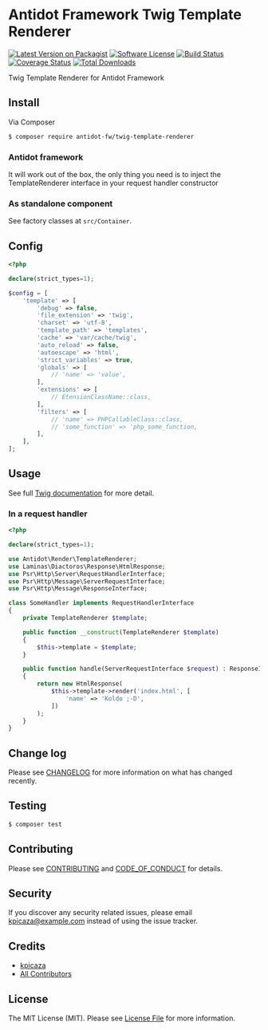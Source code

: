 # Antidot Framework Twig Template Renderer

[![Latest Version on Packagist][ico-version]][link-packagist]
[![Software License][ico-license]](LICENSE.md)
[![Build Status][ico-travis]][link-travis]
[![Coverage Status][ico-scrutinizer]][link-scrutinizer]
[![Total Downloads][ico-downloads]][link-downloads]

Twig Template Renderer for Antidot Framework

## Install

Via Composer

``` bash
$ composer require antidot-fw/twig-template-renderer
```

### Antidot framework

It will work out of the box, the only thing you need is to inject the TemplateRenderer interface in your request handler constructor

### As standalone component

See factory classes at `src/Container`.

## Config

```php
<?php

declare(strict_types=1);

$config = [
    'template' => [
        'debug' => false,
        'file_extension' => 'twig',
        'charset' => 'utf-8',
        'template_path' => 'templates',
        'cache' => 'var/cache/twig',
        'auto_reload' => false,
        'autoescape' => 'html',
        'strict_variables' => true,
        'globals' => [
            // 'name' => 'value',
        ],
        'extensions' => [
            // EtensionClassName::class,
        ],
        'filters' => [
            // 'name' => PHPCallableClass::class,
            // 'some_function' => 'php_some_function,
        ],
    ],
];
```

## Usage

See full [Twig documentation](https://twig.symfony.com/doc/3.x/) for more detail.

### In a request handler

```php
<?php

declare(strict_types=1);

use Antidot\Render\TemplateRenderer;
use Laminas\Diactoros\Response\HtmlResponse;
use Psr\Http\Server\RequestHandlerInterface;
use Psr\Http\Message\ServerRequestInterface;
use Psr\Http\Message\ResponseInterface;

class SomeHandler implements RequestHandlerInterface
{
    private TemplateRenderer $template;

    public function __construct(TemplateRenderer $template) 
    {
        $this->template = $template;
    }

    public function handle(ServerRequestInterface $request) : ResponseInterface
    {
        return new HtmlResponse(
            $this->template->render('index.html', [
                'name' => 'Koldo ;-D',
            ])
        );
    }
}
```

## Change log

Please see [CHANGELOG](CHANGELOG.md) for more information on what has changed recently.

## Testing

``` bash
$ composer test
```

## Contributing

Please see [CONTRIBUTING](CONTRIBUTING.md) and [CODE_OF_CONDUCT](CODE_OF_CONDUCT.md) for details.

## Security

If you discover any security related issues, please email kpicaza@example.com instead of using the issue tracker.

## Credits

- [kpicaza][link-author]
- [All Contributors][link-contributors]

## License

The MIT License (MIT). Please see [License File](LICENSE.md) for more information.

[ico-version]: https://img.shields.io/packagist/v/antidot-fw/twig-template-renderer.svg?style=flat-square
[ico-license]: https://img.shields.io/badge/license-MIT-brightgreen.svg?style=flat-square
[ico-travis]: https://scrutinizer-ci.com/g/antidot-framework/twig-template-renderer/badges/coverage.png?b=master
[ico-scrutinizer]: https://scrutinizer-ci.com/g/antidot-framework/twig-template-renderer/badges/quality-score.png?b=master
[ico-code-quality]: https://img.shields.io/scrutinizer/g/antidot-fw/twig-template-renderer.svg?style=flat-square
[ico-downloads]: https://img.shields.io/packagist/dt/antidot-fw/twig-template-renderer.svg?style=flat-square

[link-packagist]: https://packagist.org/packages/antidot-fw/twig-template-renderer
[link-travis]: https://travis-ci.org/antidot-fw/twig-template-renderer
[link-scrutinizer]: https://scrutinizer-ci.com/g/antidot-fw/twig-template-renderer/code-structure
[link-downloads]: https://packagist.org/packages/antidot-fw/twig-template-renderer
[link-author]: https://github.com/kpicaza
[link-contributors]: ../../contributors

